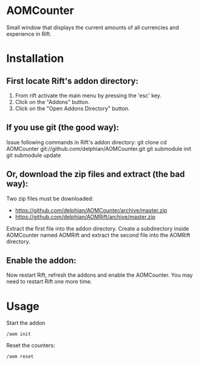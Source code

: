 AOMCounter
==========

Small window that displays the current amounts of all currencies and experience in Rift.

Installation
==========

First locate Rift's addon directory:
-----

1. From rift activate the main menu by pressing the 'esc' key.
2. Click on the "Addons" button.
3. Click on the "Open Addons Directory" button.

If you use git (the good way):
-----

Issue following commands in Rift's addon directory:
    git clone
    cd AOMCounter git://github.com/delphian/AOMCounter.git
    git submodule init
    git submodule update

Or, download the zip files and extract (the bad way):
-----

Two zip files must be downloaded:
- https://github.com/delphian/AOMCounter/archive/master.zip
- https://github.com/delphian/AOMRift/archive/master.zip

Extract the first file into the addon directory. Create a subdirectory inside
AOMCounter named AOMRift and extract the second file into the AOMRift directory.

Enable the addon:
-----

Now restart Rift, refresh the addons and enable the AOMCounter. You may need to restart
Rift one more time.

Usage
=====

Start the addon

    /aom init

Reset the counters:

    /aom reset